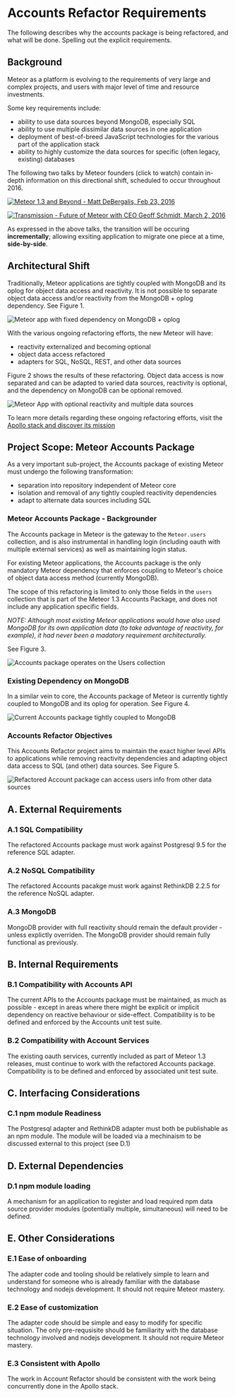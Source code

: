 # Accounts Refactor Requirements

The following describes why the accounts package is being refactored, 
and what will be done. Spelling out the explicit requirements.

## Background

Meteor as a platform is evolving to the requirements of very large
and complex projects, and users with major level of time and resource 
investments.

Some key requirements include:

* ability to use data sources beyond MongoDB, especially SQL 
* ability to use multiple dissimilar data sources in one application
* deployment of best-of-breed JavaScript technologies for the various
part of the application stack
* ability to highly customize the data sources for specific (often
legacy, existing) databases

The following two talks by Meteor founders (click to watch) contain in-depth information
on this directional shift, scheduled to occur throughout 2016.

[![Meteor 1.3 and Beyond - Matt DeBergalis, Feb 23, 2016](https://raw.githubusercontent.com/Sing-Li/bbug/master/images/matttalk.png)](https://www.youtube.com/watch?v=7d0xTR-eYh0)

[![Transmission - Future of Meteor with CEO Geoff Schmidt, March 2, 2016](https://raw.githubusercontent.com/Sing-Li/bbug/master/images/geofftalk.png)]( https://www.youtube.com/watch?v=wylWt-RxYiQ)

As expressed in the above talks, the transition will be occuring
**incrementally**; allowing exsiting application to migrate one piece
at a time, **side-by-side**.


## Architectural Shift

Traditionally, Meteor applications are tightly coupled with MongoDB and
its oplog for object data access and reactivity.  It is not possible to
separate object data access and/or reactivity from the MongoDB + oplog
dependency.   See Figure 1.

![Meteor app with fixed dependency on MongoDB + oplog](https://raw.githubusercontent.com/Sing-Li/bbug/master/images/fig1.png)

With the various ongoing refactoring efforts, the new Meteor will have:

* reactivity externalized and becoming optional
* object data access refactored
* adapters for SQL, NoSQL, REST, and other data sources

Figure 2 shows the results of these refactoring.   Object data access
is now separated and can be adapted to varied data sources, 
reactivity is optional, and the dependency on MongoDB can be 
optional removed.

![Meteor App with optional reactivity and multiple data sources](https://raw.githubusercontent.com/Sing-Li/bbug/master/images/fig2.png)

To learn more details regarding these ongoing refactoring efforts,
visit the [Apollo stack and discover its mission](https://github.com/apollostack/apollo)

## Project Scope:  Meteor Accounts Package

As a very important sub-project, the Accounts package of existing
Meteor must undergo the following transformation:

*  separation into repository independent of Meteor core
*  isolation and removal of any tightly coupled reactivity dependencies
*  adapt to alternate data sources including SQL

### Meteor Accounts Package - Backgrounder

The Accounts package in Meteor is the gateway to the `Meteor.users` 
collection, and is also instrumental in handling login (including
oauth with multiple external services) as well as 
maintaining login status.

For existing Meteor applications, the Accounts package is the
only mandatory Meteor dependency that enforces coupling to Meteor's
choice of object data access method (currently MongoDB).  

The scope of this refactoring is limited to only those fields in the
`users` collection that is part of the Meteor 1.3 Accounts Package,
and does not include any application specific fields.

_NOTE: Although most existing Meteor applications 
would have also used MongoDB for its own application data (to take 
advantage of reactivity, for example), it had never been a madatory 
requirement architecturally._  


See Figure 3.

![Accounts package operates on the Users collection](https://raw.githubusercontent.com/Sing-Li/bbug/master/images/fig3.png)

### Existing Dependency on MongoDB

In a similar vein to core, the Accounts package of Meteor is currently
tightly coupled to MongoDB and its oplog for operation.  See Figure 4.

![Current Accounts package tightly coupled to MongoDB](https://raw.githubusercontent.com/Sing-Li/bbug/master/images/fig4.png)

### Accounts Refactor Objectives

This Accounts Refactor project aims to maintain the exact higher level
APIs to applications while removing reactivity dependencies and 
adapting object data access to SQL (and other) data sources. See Figure
5.

![Refactored Account package can access users info from other data sources](https://raw.githubusercontent.com/Sing-Li/bbug/master/images/fig5.png)


## A.  External Requirements

### A.1 SQL Compatibility
The refactored Accounts package must work against Postgresql 9.5 
 for the reference SQL adapter.

### A.2 NoSQL Compatibility
The refactored Accounts pacakge must work against RethinkDB 2.2.5 for
the reference NoSQL adapter.

### A.3 MongoDB
MongoDB provider with full reactivity should remain the default
provider - unless explictly overriden.  The MongoDB provider should
remain fully functional as previously.

## B. Internal Requirements

### B.1 Compatibility with Accounts API
The current APIs to the Accounts package must be maintained, as much 
as possible - except in areas where there might be explicit or
implicit dependency on reactive behaviour or side-effect.  Compatibility
is to be defined and enforced by the Accounts unit test suite.

### B.2 Compatibility with Account Services
The existing oauth services, currently included as part of Meteor
 1.3 releases, must continue to work with the refactored Accounts
  package.  Compatibility is to be defined and enforced by
  associated unit test suite.

## C. Interfacing Considerations

### C.1 npm module Readiness
The Postgresql adapter and RethinkDB adapter must both be publishable 
as an npm module.  The module will be loaded via a mechinaism to
be discussed external to this project (see D.1)

## D. External Dependencies

### D.1 npm module loading
A mechanism for an application to register and load required npm 
data source provider modules (potentially multiple, simultaneous)
 will need to be defined. 
 
## E. Other Considerations

### E.1  Ease of onboarding
The adapter code and tooling should be relatively simple to learn and 
understand for someone who is already familiar with the database 
technology 
and nodejs development. It should not require Meteor mastery.

### E.2  Ease of customization
The adapter code should be simple and easy to modify for specific
situation.   The only pre-requsisite should be familiarity with
the database technology involved and nodejs development. It
should not require Meteor mastery.

### E.3 Consistent with Apollo
The work in Account Refactor should be consistent with the work 
being concurrently done in the Apollo stack.












